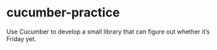 # cucumber-practice
Use Cucumber to develop a small library that can figure out whether it’s Friday yet.
